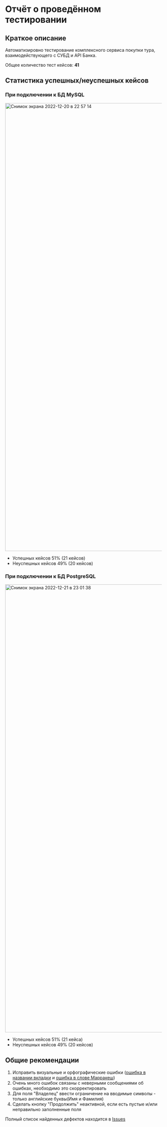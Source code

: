 # Отчёт о проведённом тестировании

## Краткое описание

Автоматизировно тестирование комплексного сервиса покупки тура, взаимодействующего с СУБД и API Банка.

Общее количество тест кейсов: **41**

## Статистика успешных/неуспешных кейсов

### При подключении к БД MySQL
<img width="1440" alt="Снимок экрана 2022-12-20 в 22 57 14" src="https://user-images.githubusercontent.com/105727342/208755434-11cdb990-4d2c-46e9-8328-90386e7a2e31.png">

- Успешных кейсов 51% (21 кейсов)
- Неуспешных кейсов 49% (20 кейсов)


### При подключении к БД PostgreSQL

<img width="1440" alt="Снимок экрана 2022-12-21 в 23 01 38" src="https://user-images.githubusercontent.com/105727342/208993160-31bb25d0-95d1-49c5-80db-566d2216ac2c.png">

- Успешных кейсов 51% (21 кейса)
- Неуспешных кейсов 49% (20 кейсов)


## Общие рекомендации

1. Исправить визуальные и орфографические ошибки ([ошибка в названии вкладки](https://github.com/pelfegor/Diplom1/issues/2) и [ошибка в слове Марракеш](https://github.com/pelfegor/Diplom1/issues/3))
2. Очень много ошибок связаны с неверными сообщениями об ошибках, необходимо это скорректировать
3. Для поля "Владелец" ввести ограничение на вводимые символы - только английские буквы(Имя и Фамилия)
4. Сделать кнопку "Продолжить" неактивной, если есть пустые и/или неправильно заполненные поля

Полный список найденных дефектов находится в [Issues](https://github.com/pelfegor/Diplom1/issues)
